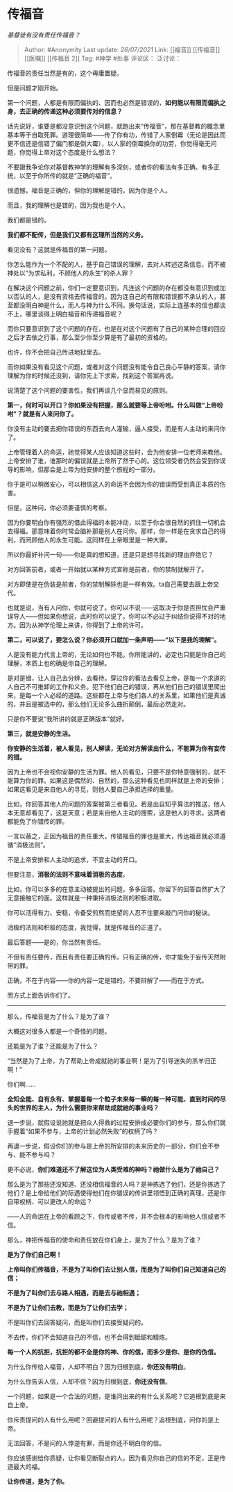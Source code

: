 # 传福音
*基督徒有没有责任传福音？*

> Author: #Anonymity
> Last update: *26/07/2021*
> Link: [[福音]] [[传福音]] [[医嘱]] [[传福音 2]]
> Tag: #神学 #处事
> 评论区：
> 泛讨论：

传福音的责任当然是有的，这个毋庸置疑。

但是问题才刚开始。

第一个问题，人都是有限而偏执的、因而也必然是错误的，**如何能以有限而偏执之身，去正确的传递这种必须要传对的信息？**

话先说好，谁要是都没意识到这个问题，就跑出来“传福音”，那在基督教的概念里基本等于自取死罪。道理很简单——传了你有功，传错了人家倒霉（无论是因此而更不信还是信错了偏门都是倒大霉），以人家的倒霉换你的功劳，你觉得毫无问题，你觉得上帝对这个态度是什么想法？

不要跟我争论你对基督教神学的理解有多深刻，或者你的看法有多正确、有多正统，以至于你所传的就是“正确的福音”。

很遗憾，福音是正确的，但你的理解是错的，因为你是个人。

而且，我的理解也是错的，因为我也是个人。

我们都是错的。

**我们都不配传，但是我们又都有这理所当然的义务。**

看见没有？这就是传福音的第一问题。

你怎么能作为一个不配的人，基于自己错误的理解，去对人转述这条信息，而不被神处以“为求私利，不顾他人的永生”的杀人罪？

在解决这个问题之前，你们一定要意识到，凡连这个问题的存在都没有意识到或加以否认的人，是没有资格去传福音的。因为连自己的有限和错误都不承认的人，甚至都没明白神是什么，而人与神为什么不同。换句话说，实际上连基本的信也都谈不上，哪里谈得上明白福音和传递福音呢？

而你只要意识到了这个问题的存在，也是在对这个问题有了自己的某种合理的回应之后才去依之行事，那么至少你至少算是有了最初的资格的。

也许，你不会把自己传进地狱里去。

而你如果没有看见这个问题，或者对这个问题没有能令自己良心平静的答案，请你理解为你的时候还没到，请你先上下求索，找到这个答案再说。

说清楚了这个问题的要害性，我们再谈几个显而易见的原则。

**第一，何时可以开口？你如果没有把握，那么就要等上帝吩咐。什么叫做“上帝吩咐”？就是有人来问你了。**

你没有主动的要去把你错误的东西去向人灌输，逼人接受，而是有人主动的来问你了。

上帝管理着人的命运，祂觉得某人应该知道这些时，会为他安排一位老师来教他。上帝安排了谁，谁那时的偏误就是上帝所了然于心的。这位领受者仍然会受到你误导的影响，但那会是上帝为他安排的整个旅程的一部分。

你于是可以稍微安心，可以相信这人的命运不会因为你的错误而受到真正本质的伤害。

但是，这种问，你必须要谨慎的考察。

因为你要明白你有强烈的借此得福的本能冲动，以至于你会很自然的抓住一切机会去得福。那意味着你时常会脑补那是别人在问你。那样，你一样是在贪求自己的得利，而罔顾他人的永生可能。这同样在上帝眼里是一种大罪。

所以你最好补问一句——你是真的想知道，还是只是想寻找新的理由弃绝它？

对方回答前者，或者一开始就以某种方式宣称是前者，你的禁制就解开了。

对方即使是在伪装是前者，你的禁制解除也是一样有效。ta自己需要去跟上帝交代。

也就是说，当有人问你，你就可说了。你可以不说——这取决于你是否担忧会严重误导人——但如果你想说，此时你可以说了。你可以不必过于纠结你说得不对的地方。因为从神学伦理上来讲，你得到了上帝的许可。

**第二，可以说了，要怎么说？你必须开口就加一条声明——“以下是我的理解”。**

人是没有能力代言上帝的，无论如何也不能。你所能讲的，必定也只能是你自己的理解，本质上也的确是你自己的理解。

是对是错，让人自己去分辨，去看待。穿过你的看法去看见上帝，是每一个求道的人自己不可推卸的工作和义务。犯下他们自己的错误，再从他们自己的错误里爬出来，是每一个人必经的道路。这些都在上帝与他们各人的关系里，如果他们是真诚的，并且是被选中的，那么他们无论多么曲折颠倒，最后必然走对。

只是你不要说“我所讲的就是正确版本”就好。

**第三，就是安静的生活。**

**你安静的生活着，被人看见，别人解读，无论对方解读出什么，不能算为你有妄传的错。**

因为上帝也不会视你安静的生活为罪。他人的看见，只要不是你特意强制的，就不能算为你的罪。如果这是偶然的、自然的，那么这种看见也同样就是上帝的安排；如果这看见是来自他人的寻觅，则他人要自己承担选择的重量。

比如，你回答其他人的问题的答案被第三者看见。若是出自知乎算法的推送，他人本无意却看见了，这是天意；若是来自他人主动的搜索，这是他人的寻求。这两者都能免了你错传的罪。

一言以蔽之，正因为福音的责任重大，传错福音的罪也是重大，传达福音就必须遵循“消极法则”。

不是上帝安排和人主动的追求，不宜主动的开口。

但要注意，**消极的法则不意味着消极的态度**。

比如，你可以多多的在意主动被提出的问题，多多回答。你留下的回答自然扩大了无意接触它的面。这样就是一种秉持消极法则的积极进取。

你可以活得有力、安稳，令备受煎熬而绝望的人忍不住要来敲门问你的秘诀。

消极的法则和积极的态度，我觉得，就是传福音的正道了。

最后答题——是的，你当然有责任。

不但有责任要传，而且有责任要正确的传。只有正确的传，你才能免于妄传天然附带的罪。

正确，不在于内容——你的内容一定是错的，不要辩解了——而在于方式。

而方式上面告诉你们了。

---

那么，传福音是为了什么？是为了谁？

大概这对很多人都是一个奇怪的问题。

还能是为了谁？还能是为了什么？

“当然是为了上帝，为了帮助上帝成就祂的事业啊！是为了引导迷失的羔羊归正啊！”

你们啊……

**全知全能、自有永有、掌握着每一个粒子未来每一瞬的每一种可能、直到时间的尽头的世界的主人，为什么需要你来帮助成就祂的事业吗？**

退一步说，就假设说祂就是把众人得救的过程安排成必要你们的参与，那么你们就手握着“如果不参与，上帝的计划必然失败”的权柄了吗？

再退一步说，假设你们的参与是上帝的所安排的未来历史的一部分，你们会不参与、能不参与吗？

更不必说，**你们难道还不了解这位为人类受难的神吗？祂做什么是为了祂自己？**

那么是为了那些还没知道、还没相信福音的人吗？是神拣选了他们，还是你拣选了他们？是上帝给他们的际遇使得他们在你错误的传讲里领悟到正确的真理，还是你自带权柄、可以更改人的命运？

——人的命运在上帝的看顾之下，你传或者不传，并不会根本的影响他人信或者不信。

那么，神把传福音的使命和责任放在你们身上，是为了什么？是为了谁？

**是为了你们自己啊！**

**上帝叫你们传福音，不是为了叫你们去让别人信，而是为了叫你们自己知道自己的信；**

**不是为了叫你们去与路人相遇，而是去与祂相遇；**

**不是为了让你们去教，而是为了让你们去学；**

不是叫你们去回答疑问，而是叫你们去接受疑问的。

不去传，你们不会知道自己的不信，也不会得到砥砺和精炼。

**每一个人的抗拒，抗拒的都不全是你的神、你的信，而多少是你、是你的伪信。**

为什么你传给人福音，人却不明白？因为归根到底，**你还没有明白**。

为什么你告诉人信，人却不信？因为归根到底，**你还没有信**。

一个问题，如果是一个合法的问题，是谁问出来的有什么关系呢？它追根到底是来自上帝。

你斥责提问的人有什么用呢？回避提问的人有什么用呢？追根到底，问你的是上帝。

无法回答，不是问的人悖逆有罪，而是你还不明白你的信。

你应该感谢给你质疑，让你看见断裂点的人。因为看见你自己的信的不足，正是传道最大的福。

**让你传道，是为了你。**
